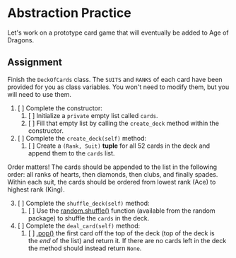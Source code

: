 # Abstraction Practice

Let's work on a prototype card game that will eventually be added to Age of Dragons.

## Assignment

Finish the `DeckOfCards` class. The `SUITS` and `RANKS` of each card have been provided for you as class variables. You won't need to modify them, but you will need to use them.

1. [ ] Complete the constructor:
   1. [ ] Initialize a `private` empty list called `cards`.
   2. [ ] Fill that empty list by calling the `create_deck` method within the constructor.
2. [ ] Complete the `create_deck(self)` method:
   1. [ ] Create a `(Rank, Suit)` **tuple** for all 52 cards in the deck and append them to the `cards` list.

Order matters! The cards should be appended to the list in the following order: all ranks of hearts, then diamonds, then clubs, and finally spades. Within each suit, the cards should be ordered from lowest rank (Ace) to highest rank (King).

3. [ ] Complete the `shuffle_deck(self)` method:
   1. [ ] Use the [random.shuffle()](https://docs.python.org/3/library/random.html#random.shuffle) function (available from the random package) to shuffle the `cards` in the deck.
4. [ ] Complete the `deal_card(self)` method:
   1. [ ] [.pop()](https://docs.python.org/3/tutorial/datastructures.html#:~:text=list.pop,Python%20Library%20Reference.) the first card off the top of the deck (top of the deck is the *end* of the list) and return it. If there are no cards left in the deck the method should instead return `None`.
